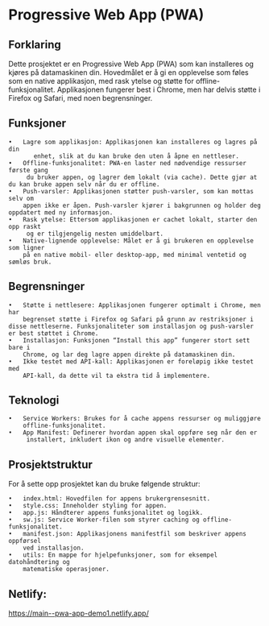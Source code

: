 
# Progressive Web App (PWA) 

## Forklaring

Dette prosjektet er en Progressive Web App (PWA) som kan installeres og kjøres på datamaskinen din. Hovedmålet er å gi en opplevelse som føles som en native applikasjon, med rask ytelse og støtte for offline-funksjonalitet. Applikasjonen fungerer best i Chrome, men har delvis støtte i Firefox og Safari, med noen begrensninger.

## Funksjoner

	•	Lagre som applikasjon: Applikasjonen kan installeres og lagres på din
           enhet, slik at du kan bruke den uten å åpne en nettleser.
	•	Offline-funksjonalitet: PWA-en laster ned nødvendige ressurser første gang
         du bruker appen, og lagrer dem lokalt (via cache). Dette gjør at du kan bruke appen selv når du er offline.
	•	Push-varsler: Applikasjonen støtter push-varsler, som kan mottas selv om 
        appen ikke er åpen. Push-varsler kjører i bakgrunnen og holder deg oppdatert med ny informasjon.
	•	Rask ytelse: Ettersom applikasjonen er cachet lokalt, starter den opp raskt
         og er tilgjengelig nesten umiddelbart.
	•	Native-lignende opplevelse: Målet er å gi brukeren en opplevelse som ligner 
        på en native mobil- eller desktop-app, med minimal ventetid og sømløs bruk.

## Begrensninger

	•	Støtte i nettlesere: Applikasjonen fungerer optimalt i Chrome, men har 
        begrenset støtte i Firefox og Safari på grunn av restriksjoner i disse nettleserne. Funksjonaliteter som installasjon og push-varsler er best støttet i Chrome.
	•	Installasjon: Funksjonen “Install this app” fungerer stort sett bare i 
        Chrome, og lar deg lagre appen direkte på datamaskinen din.
	•	Ikke testet med API-kall: Applikasjonen er foreløpig ikke testet med 
        API-kall, da dette vil ta ekstra tid å implementere.

## Teknologi

	•	Service Workers: Brukes for å cache appens ressurser og muliggjøre 
        offline-funksjonalitet.
	•	App Manifest: Definerer hvordan appen skal oppføre seg når den er 
         installert, inkludert ikon og andre visuelle elementer.

## Prosjektstruktur
For å sette opp prosjektet kan du bruke følgende struktur:

	•	index.html: Hovedfilen for appens brukergrensesnitt.
	•	style.css: Inneholder styling for appen.
	•	app.js: Håndterer appens funksjonalitet og logikk.
	•	sw.js: Service Worker-filen som styrer caching og offline-funksjonalitet.
	•	manifest.json: Applikasjonens manifestfil som beskriver appens oppførsel
        ved installasjon.
	•	utils: En mappe for hjelpefunksjoner, som for eksempel datohåndtering og 
        matematiske operasjoner.


## Netlify:
https://main--pwa-app-demo1.netlify.app/




   




```